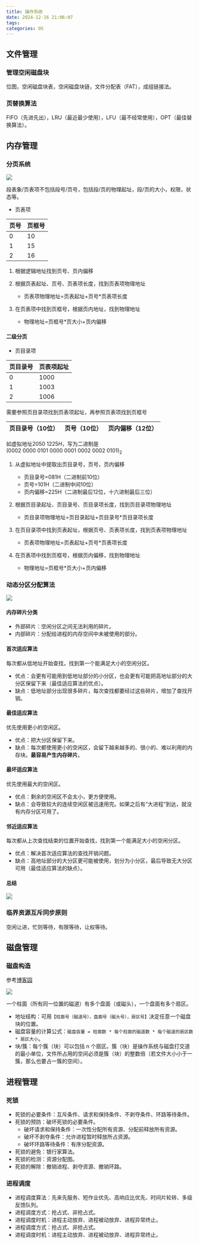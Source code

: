 ```yaml
---
title: 操作系统
date: 2024-12-16 21:06:07
tags:
categories: OS
---
```

<!-- toc -->

## 文件管理

### 管理空闲磁盘块

位图，空闲磁盘块表，空闲磁盘块链，文件分配表（FAT），成组链接法。

### 页替换算法

FIFO（先进先出），LRU（最近最少使用），LFU（最不经常使用），OPT（最佳替换算法）。

## 内存管理

### 分页系统

<img src="https://gitee.com/dwd1201/image/raw/master/202412181117928.png"/>

段表象/页表项不包括段号/页号，包括段/页的物理起址，段/页的大小，权限，状态等。

- 页表项

| 页号 | 页框号 |
|------|--------|
| 0    | 10    |
| 1    | 15    |
| 2    | 16    |

1. 根据逻辑地址找到页号、页内偏移
2. 根据页表起址、页号、页表项长度，找到页表项物理地址
    - 页表项物理地址=页表起址+页号*页表项长度

3. 在页表项中找到页框号，根据页内地址，找到物理地址

    - 物理地址=页框号*页大小+页内偏移

#### 二级分页

- 页目录项

| 页目录号 | 页表项起址 |
|----------|------------|
| 0        | 1000       |
| 1        | 1003       |
| 2        | 1006       |

需要参照页目录项找到页表项起址，再参照页表项找到页框号

| 页目录号（10位） | 页号（10位） | 页内偏移（12位） |
|------------------|--------------|------------------|

如虚拟地址$2050\ 1225H$，写为二进制是$(0002\ 0000\ 0101\ 0000\ 0001\ 0002\ 0002\ 0101)_2$

1. 从虚拟地址中提取出页目录号，页号，页内偏移

    - 页目录号=081H（二进制前10位）
    - 页号=101H（二进制中间10位）
    - 页内偏移=225H（二进制最后12位，十六进制最后三位）

2. 根据页目录起址、页目录号、页目录项长度，找到页目录项物理地址

    - 页目录项物理地址=页目录起址+页目录号*页目录项长度

3. 在页目录项中找到页表起址，根据页号、页表项长度，找到页表项物理地址

    - 页表项物理地址=页表起址+页号*页表项长度

4. 在页表项中找到页框号，根据页内偏移，找到物理地址

    - 物理地址=页框号*页大小+页内偏移

### 动态分区分配算法

<img src="https://gitee.com/dwd1201/image/raw/master/202412171204112.png"/>

#### 内存碎片分类

- 外部碎片：空闲分区之间无法利用的碎片。
- 内部碎片：分配给进程的内存空间中未被使用的部分。

#### 首次适应算法

每次都从低地址开始查找，找到第一个能满足大小的空闲分区。

- 优点：会更有可能用到低地址部分的小分区，也会更有可能把高地址部分的大分区保留下来（最佳适应算法的优点）。
- 缺点：低地址部分出现很多碎片，每次查找都要经过这些碎片，增加了查找开销。

#### 最佳适应算法

优先使用更小的空闲区。

- 优点：把大分区保留下来。
- 缺点：每次都使用更小的空闲区，会留下越来越多的、很小的、难以利用的内存块。**最容易产生内存碎片**。 

#### 最坏适应算法

优先使用最大的空闲区。

- 优点：剩余的空闲区不会太小，更方便使用。
- 缺点：会导致较大的连续空闲区被迅速用完。如果之后有“大进程”到达，就没有内存分区可用了。

#### 邻近适应算法

每次都从上次查找结束的位置开始查找，找到第一个能满足大小的空闲分区。

- 优点：解决首次适应算法的查找开销问题。
- 缺点：高地址部分的大分区更可能被使用，划分为小分区，最后导致无大分区可用（最佳适应算法的缺点）。

#### 总结

<img src="https://gitee.com/dwd1201/image/raw/master/202412171212776.png"/>

### 临界资源互斥同步原则

空闲让进，忙则等待，有限等待，让权等待。

## 磁盘管理

### 磁盘构造

参考[博客园](https://www.cnblogs.com/Mount256/p/17044057.html)

<img src="https://gitee.com/dwd1201/image/raw/master/202412171434794.png"/>

一个柱面（所有同一位置的磁道）有多个盘面（或磁头），一个盘面有多个扇区。

- 地址结构：可用`【柱面号（磁道号），盘面号（磁头号），扇区号】`决定任意一个磁盘块的位置。
- 磁盘容量的计算公式：`磁盘容量 = 柱面数 * 每个柱面的磁道数 * 每个磁道的扇区数 * 扇区大小`。
- 块/簇：每个簇（块）可以包括 n 个扇区。簇（块）是操作系统与磁盘打交道的最小单位，文件所占用的空间必须是簇（块）的整数倍（若文件大小小于一簇，那么也要占一簇的空间）。

## 进程管理

### 死锁

- 死锁的必要条件：互斥条件、请求和保持条件、不剥夺条件、环路等待条件。
- 死锁的预防：破坏死锁的必要条件。
    - 破坏请求和保持条件：一次性分配所有资源、分配前释放所有资源。
    - 破坏不剥夺条件：允许进程暂时释放所占资源。
    - 破坏环路等待条件：有序分配资源。
- 死锁的避免：银行家算法。
- 死锁的检测：资源分配图。
- 死锁的解除：撤销进程、剥夺资源、撤销环路。

### 进程调度

- 进程调度算法：先来先服务、短作业优先、高响应比优先、时间片轮转、多级反馈队列。
- 进程调度方式：抢占式、非抢占式。
- 进程调度时机：进程主动放弃、进程被动放弃、进程异常终止。
- 进程调度方式：抢占式、非抢占式。
- 进程调度时机：进程主动放弃、进程被动放弃、进程异常终止。
